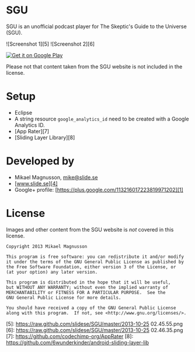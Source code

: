 SGU
===

SGU is an unofficial podcast player for The Skeptic's Guide to the Universe (SGU).

![Screenshot 1][5] ![Screenshot 2][6]

[![Get it on Google Play][2]][3]

Please not that content taken from the SGU website is not included in the license.

# Setup

- Eclipse
- A string resource `google_analytics_id` need to be created with a Google Analytics ID.
- [App Rater][7]
- [Sliding Layer Library][8]

# Developed by

* Mikael Magnusson, <mike@slide.se>
* [www.slide.se][4]
* Google+ profile: [https://plus.google.com/113216017223819971202][1]

# License

Images and other content from the SGU website is *not* covered in this license.

    Copyright 2013 Mikael Magnusson

    This program is free software: you can redistribute it and/or modify
    it under the terms of the GNU General Public License as published by
    the Free Software Foundation, either version 3 of the License, or
    (at your option) any later version.

    This program is distributed in the hope that it will be useful,
    but WITHOUT ANY WARRANTY; without even the implied warranty of
    MERCHANTABILITY or FITNESS FOR A PARTICULAR PURPOSE.  See the
    GNU General Public License for more details.

    You should have received a copy of the GNU General Public License
    along with this program.  If not, see <http://www.gnu.org/licenses/>.

[1]: https://plus.google.com/113216017223819971202/
[2]: http://www.android.com/images/brand/get_it_on_play_logo_small.png
[3]: https://play.google.com/store/apps/details?id=se.slide.sgu
[4]: http://www.slide.se
[5]: https://raw.github.com/slidese/SGU/master/2013-10-25 02.45.55.png
[6]: https://raw.github.com/slidese/SGU/master/2013-10-25 02.46.35.png
[7]: https://github.com/codechimp-org/AppRater
[8]: https://github.com/6wunderkinder/android-sliding-layer-lib
